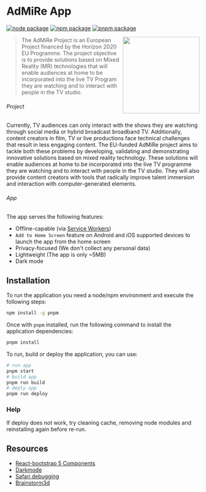 # AdMiRe App

<!-- badges -->

[![node package](https://img.shields.io/badge/node-v16.13.2-brightgreen)](https://nodejs.org/es/) [![npm package](https://img.shields.io/badge/npm-v8.4.1-red)](https://www.npmjs.com/) [![pnpm package](https://img.shields.io/badge/pnpm-v6.29.2-orange)](https://pnpm.io/es/)

<!-- END badges -->

<img src="https://media.githubusercontent.com/media/upf-gti/admire-pwa/master/src/assets/img/logo.png" height="200" align="right">

> The AdMiRe Project is an European Project financed by the Horizon 2020 EU Programme. The project objective is to provide solutions based on Mixed Reality (MR) technologies that will enable audiences at home to be incorporated into the live TV Program they are watching and to interact with people in the TV studio.

###### Project

Currently, TV audiences can only interact with the shows they are watching through social media or hybrid broadcast broadband TV. Additionally, content creators in film, TV or live productions face technical challenges that result in less engaging content. The EU-funded AdMiRe project aims to tackle both these problems by developing, validating and demonstrating innovative solutions based on mixed reality technology. These solutions will enable audiences at home to be incorporated into the live TV programme they are watching and to interact with people in the TV studio. They will also provide content creators with tools that radically improve talent immersion and interaction with computer-generated elements.

###### App

The app serves the following features:
- Offline-capable (via [Service Workers](https://developers.google.com/web/fundamentals/primers/service-workers/))
- `Add to Home Screen` feature on Android and iOS supported devices to launch the app from the home screen
- Privacy-focused (We don't collect any personal data)
- Lightweight (The app is only ~5MB)
- Dark mode

## Installation

To run the application you need a node/npm environment and execute the following steps:

```bash
npm install -g pnpm
```

Once with `pnpm` installed, run the following command to install the application dependencies:

```bash
pnpm install
```

To run, build or deploy the application, you can use:

```bash
# run app
pnpm start
# build app
pnpm run build
# deply app
pnpm run deploy
```

### Help

If deploy does not work, try cleaning cache, removing node modules and reinstalling again before re-run.

## Resources

- [React-bootstrap 5 Components](https://react-bootstrap.github.io/components/alerts)
- [Darkmode](https://www.cssscript.com/dark-mode-switcher-for-bootstrap-5/#:~:text=An%20experimental%20dark%20mode%20%28dark%20theme%29%20switcher%20for,styles%20for%20Bootstrap%205%20and%20its%20UI%20components)
- [Safari debugging](https://arundhaduti.github.io/2020/06/13/RemoteDebuggingSafari.html)
- [Brainstorm3d](https://admire-dev-lobby.brainstorm3d.com/)
